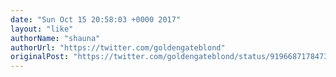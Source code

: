 ```yaml
---
date: "Sun Oct 15 20:58:03 +0000 2017"
layout: "like"
authorName: "shauna"
authorUrl: "https://twitter.com/goldengateblond"
originalPost: "https://twitter.com/goldengateblond/status/919668717847379968"
---
```

